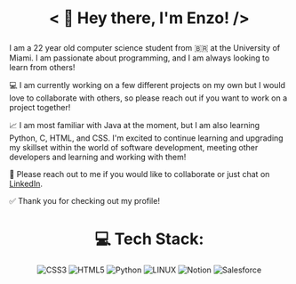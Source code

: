 # <p align="center">< 👋 Hey there, I'm Enzo! /></p>
I am a 22 year old computer science student from 🇧🇷 at the University of Miami. I am passionate about programming, and I am always looking to learn from others!

💻 I am currently working on a few different projects on my own but I would love to collaborate with others, so please reach out if you want to work on a project together!

📈 I am most familiar with Java at the moment, but I am also learning Python, C, HTML, and CSS. I'm excited to continue learning and upgrading my skillset within the world of software development, meeting other developers and learning and working with them!

🤝 Please reach out to me if you would like to collaborate or just chat on [LinkedIn](https://www.linkedin.com/in/enzo-carvalho-872218230/).

✅ Thank you for checking out my profile!

<div align="center">

# 💻 Tech Stack:
![CSS3](https://img.shields.io/badge/css3-%231572B6.svg?style=for-the-badge&logo=css3&logoColor=white) ![HTML5](https://img.shields.io/badge/html5-%23E34F26.svg?style=for-the-badge&logo=html5&logoColor=white) ![Python](https://img.shields.io/badge/python-3670A0?style=for-the-badge&logo=python&logoColor=ffdd54) ![LINUX](https://img.shields.io/badge/Linux-FCC624?style=for-the-badge&logo=linux&logoColor=black) ![Notion](https://img.shields.io/badge/Notion-%23000000.svg?style=for-the-badge&logo=notion&logoColor=white) ![Salesforce](https://img.shields.io/badge/docker-%230db7ed.svg?style=for-the-badge&logo=salesforce&logoColor=white)

</div>